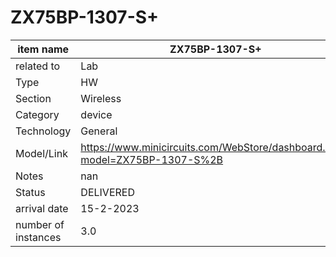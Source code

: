 
# ZX75BP-1307-S+

| item name | ZX75BP-1307-S+ |
| -------- | -------- | 
| related to | Lab | 
| Type | HW | 
| Section | Wireless | 
| Category | device |
| Technology | General |
| Model/Link | https://www.minicircuits.com/WebStore/dashboard.html?model=ZX75BP-1307-S%2B |
| Notes | nan |
| Status | DELIVERED |
| arrival date | 15-2-2023 |
| number of instances | 3.0 | 
        